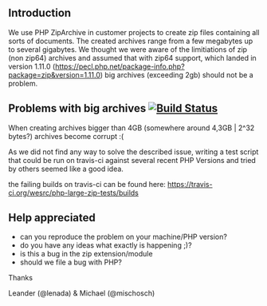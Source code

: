 ## Introduction
We use PHP ZipArchive in customer projects to create zip files containing all sorts of documents.
The created archives range from a few megabytes up to several gigabytes.
We thought we were aware of the limitiations of zip (non zip64) archives and assumed that with zip64 support,
which landed in version 1.11.0 (https://pecl.php.net/package-info.php?package=zip&version=1.11.0) 
big archives (exceeding 2gb) should not be a problem.

## Problems with big archives [![Build Status](https://travis-ci.org/wesrc/php-large-zip-tests.svg)](https://travis-ci.org/wesrc/php-large-zip-tests)
When creating archives bigger than 4GB (somewhere around 4,3GB | 2^32 bytes?)
archives become corrupt :(

As we did not find any way to solve the described issue, writing a test script that could be run on travis-ci 
against several recent PHP Versions and tried by others seemed like a good idea.

the failing builds on travis-ci can be found here: https://travis-ci.org/wesrc/php-large-zip-tests/builds

## Help appreciated
- can you reproduce the problem on your machine/PHP version?
- do you have any ideas what exactly is happening ;)?
- is this a bug in the zip extension/module
- should we file a bug with PHP?

Thanks

Leander (@lenada) & Michael (@mischosch)
